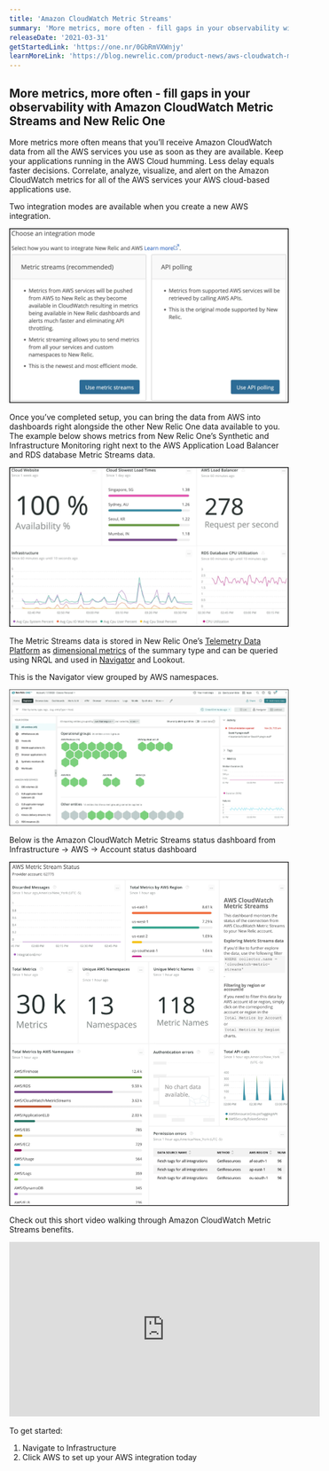 ```yaml
---
title: 'Amazon CloudWatch Metric Streams'
summary: 'More metrics, more often - fill gaps in your observability with Amazon CloudWatch Metric Streams and New Relic One.'
releaseDate: '2021-03-31'
getStartedLink: 'https://one.nr/0GbRmVXWnjy'
learnMoreLink: 'https://blog.newrelic.com/product-news/aws-cloudwatch-metric-streams/'
---
```

## More metrics, more often - fill gaps in your observability with Amazon CloudWatch Metric Streams and New Relic One

More metrics more often means that you’ll receive Amazon CloudWatch data from all the AWS services you use as soon as they are available. Keep your applications running in the AWS Cloud humming. Less delay equals faster decisions. Correlate, analyze, visualize, and alert on the Amazon CloudWatch metrics for all of the AWS services your AWS cloud-based applications use.

Two integration modes are available when you create a new AWS integration.


![The two integration modes](./images/NewIntegration.webp "Two integration modes")

Once you’ve completed setup, you can bring the data from AWS into dashboards right alongside the other New Relic One data available to you. The example below shows metrics from New Relic One’s Synthetic and Infrastructure Monitoring right next to the AWS Application Load Balancer and RDS database Metric Streams data.

![Dashboard with Metric Streams charts](./images/Dashboard.webp "Dashboard with Metric Streams charts")

The Metric Streams data is stored in New Relic One’s [Telemetry Data Platform](https://docs.newrelic.com/docs/telemetry-data-platform/) as [dimensional metrics](https://docs.newrelic.com/docs/telemetry-data-platform/ingest-manage-data/understand-data/metric-data-type) of the summary type and can be queried using NRQL and used in [Navigator](https://blog.newrelic.com/product-news/nerdlog-new-relic-navigator/) and Lookout.

This is the Navigator view grouped by AWS namespaces.

![Navigator metric streams](./images/NavigatorMetricStreams.webp "Navigator metric streams")

Below is the Amazon CloudWatch Metric Streams status dashboard from Infrastructure -> AWS -> Account status dashboard

![Account status dashboard](./images/AWSMetricStreamsStatus.webp "Account status dashboard")

Check out this short video walking through Amazon CloudWatch Metric Streams benefits.

<iframe width="560" height="315" src="https://newrelic.wistia.com/medias/8xv3zzyfxe" frameborder="0" allow="accelerometer; autoplay; clipboard-write; encrypted-media; gyroscope; picture-in-picture" allowfullscreen></iframe>

To get started:

1. Navigate to Infrastructure
2. Click AWS to set up your AWS integration today